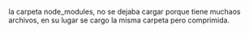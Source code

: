 la carpeta node_modules, no se dejaba cargar porque tiene muchaos archivos, en su lugar se cargo la misma carpeta pero comprimida.
